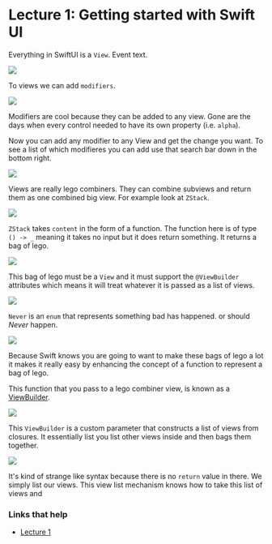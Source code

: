 # Lecture 1: Getting started with Swift UI

Everything in SwiftUI is a `View`. Event text.

![](images/1.png)

To views we can add `modifiers`.

![](images/2.png)

Modifiers are cool because they can be added to any view. Gone are the days when every control needed to have its own property (i.e. `alpha`).

Now you can add any modifier to any View and get the change you want. To see a list of which modifieres you can add use that search bar down in the bottom right.

![](images/3.png)

Views are really lego combiners. They can combine subviews and return them as one combined big view. For example look at `ZStack`.

![](images/4.png)

`ZStack` takes `content` in the form of a function. The function here is of type `() -> _` meaning it takes no input but it does return something. It returns a bag of lego.

![](images/5.png)

This bag of lego must be a `View` and it must support the `@ViewBuilder` attributes which means it will treat whatever it is passed as a list of views.

![](images/6.png)

`Never` is an `enum` that represents something bad has happened. or should *Never* happen.

![](images/7.png)

Because Swift knows you are going to want to make these bags of lego a lot it makes it really easy by enhancing the concept of a function to represent a bag of lego.

This function that you pass to a lego combiner view, is known as a [ViewBuilder](https://developer.apple.com/documentation/swiftui/viewbuilder).

![](images/8.png)

This `ViewBuilder` is a custom parameter that constructs a list of views from closures. It essentially list you list other views inside and then bags them together.

![](images/9.png)

It's kind of strange like syntax because there is no `return` value in there. We simply list our views. This view list mechanism knows how to take this list of views and 





### Links that help

- [Lecture 1](https://www.youtube.com/watch?v=bqu6BquVi2M&ab_channel=Stanford)



